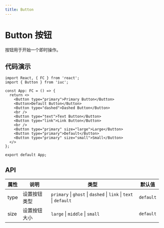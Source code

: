 ```yaml
---
title: Button
---
```


# Button 按钮

按钮用于开始一个即时操作。

## 代码演示

```tsx
import React, { FC } from 'react';
import { Button } from 'iuc';

const App: FC = () => {
  return <>
    <Button type="primary">Primary Button</Button>
    <Button>Default Button</Button>
    <Button type="dashed">Dashed Button</Button>
    <br />
    <Button type="text">Text Button</Button>
    <Button type="link">Link Button</Button>
    <br />
    <Button type="primary" size="large">Large</Button>
    <Button type="primary">Default</Button>
    <Button type="primary" size="small">Small</Button>
  </>
};

export default App;
```
## API
| 属性  | 说明       | 类型                                                               | 默认值     |
| ---- | ----       | ---                                                               | --------- |
| type | 设置按钮类型 | `primary` \| `ghost` \| `dashed` \| `link` \| `text` \| `default` | `default` |
| size | 设置按钮大小 | `large` \| `middle` \| `small `                                   | `default` |